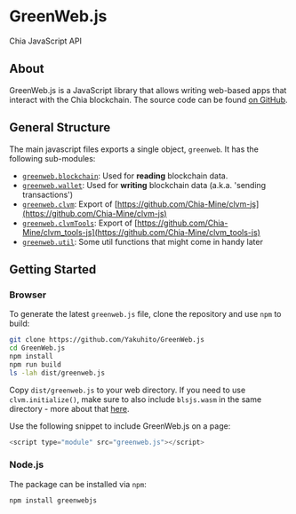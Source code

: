 # GreenWeb.js
Chia JavaScript API

## About

GreenWeb.js is a JavaScript library that allows writing web-based apps that interact with the Chia blockchain. The source code can be found [on GitHub](https://github.com/Yakuhito/GreenWeb.js).

## General Structure

The main javascript files exports a single object, `greenweb`. It has the following sub-modules:

 - [`greenweb.blockchain`](blockchain/index.md): Used for **reading** blockchain data.
 - [`greenweb.wallet`](wallet/index.md): Used for **writing** blockchain data (a.k.a. 'sending transactions')
 - [`greenweb.clvm`](clvm/index.md): Export of [https://github.com/Chia-Mine/clvm-js](https://github.com/Chia-Mine/clvm-js)
 - [`greenweb.clvmTools`](clvmTools/index.md): Export of [https://github.com/Chia-Mine/clvm_tools-js](https://github.com/Chia-Mine/clvm_tools-js)
 - [`greenweb.util`](util/index.md): Some util functions that might come in handy later

## Getting Started

### Browser
To generate the latest `greenweb.js` file, clone the repository and use `npm` to build:

```bash
git clone https://github.com/Yakuhito/GreenWeb.js
cd GreenWeb.js
npm install
npm run build
ls -lah dist/greenweb.js
```

Copy `dist/greenweb.js` to your web directory.
If you need to use `clvm.initialize()`, make sure to also include `blsjs.wasm` in the same directory - more about that [here](https://github.com/Chia-Mine/clvm-js#use-in-browser).

Use the following snippet to include GreenWeb.js on a page:

```js
<script type="module" src="greenweb.js"></script>
```

### Node.js

The package can be installed via `npm`:
```bash
npm install greenwebjs
```